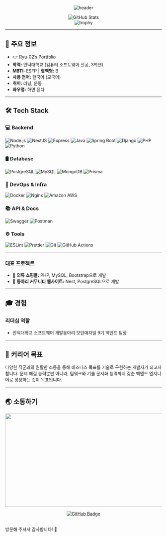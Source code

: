 <div align="center">

![header](https://capsule-render.vercel.app/api?type=waving&color=auto&height=200&section=header&text=Ryu-02&fontSize=50&animation=fadeIn&fontAlignY=38&desc=The%20Software%20Engineer&descAlignY=51&descAlign=62)

</div>

<!--
<div align="center">

## 📖 My History

| Date                  | Organization                 | Position         |
|-----------------------|------------------------------|------------------|
| 2023-07-03~ 2023-08-25| 쿠팡풀필먼트서비스 개발팀 인턴       | Front End        |
| 2023-12-29~ 2024-01-14| WFK ICT 교육 봉사 (르완다)       | IT Team Leader   |
| 2024-03-01~ 2024-12-31| 토독 필사페이지                  | Front End        |
| 2024-05-03~ 2024-09-13| 엘리스 프론트엔드 인턴             | Front End        |
| 2024-05-20~ 2024-06-03| 멍멍냥냥 펫 커뮤니티               | Back End         |
| 2024-12-02~ 2025-08-31| Modern Agile (9term)          | Front End Leader |
| 2025-06-23~ NOW       | Mavericks in Motion           | App Developer    |

</div>
-->

<div align="center">
  
![GitHub Stats](https://github-readme-stats.vercel.app/api?username=Ryu-02&show_icons=true&theme=synthwave)  
![trophy](https://github-profile-trophy.vercel.app/?username=Ryu-02&theme=dracula)

</div>


---

## 🌟 주요 정보
- 👉 [Ryu-02’s Portfolio](https://your-notion-link-here)
- **학력:** 인덕대학교 (컴퓨터 소프트웨어 전공, 3학년)
- **MBTI:** ESFP | **혈액형:** B
- **사용 언어:** 한국어 (모국어)
- **취미:** 러닝, 운동
- **좌우명:** 하면 된다

---

## 🛠️ Tech Stack

### 💻 Backend  
![Node.js](https://img.shields.io/badge/-Node.js-339933?style=flat&logo=node.js&logoColor=white)
![NestJS](https://img.shields.io/badge/-NestJS-E0234E?style=flat&logo=nestjs&logoColor=white)
![Express](https://img.shields.io/badge/-Express-000000?style=flat&logo=express&logoColor=white)
![Java](https://img.shields.io/badge/-Java-007396?style=flat&logo=java&logoColor=white)
![Spring Boot](https://img.shields.io/badge/-Spring%20Boot-6DB33F?style=flat&logo=spring-boot&logoColor=white)
![Django](https://img.shields.io/badge/-Django-092E20?style=flat&logo=django&logoColor=white)
![PHP](https://img.shields.io/badge/-PHP-777BB4?style=flat&logo=php&logoColor=white)
![Python](https://img.shields.io/badge/-Python-3776AB?style=flat&logo=python&logoColor=white)

### 🛢️ Database  
![PostgreSQL](https://img.shields.io/badge/-PostgreSQL-336791?style=flat&logo=postgresql&logoColor=white)
![MySQL](https://img.shields.io/badge/-MySQL-4479A1?style=flat&logo=mysql&logoColor=white)
![MongoDB](https://img.shields.io/badge/-MongoDB-47A248?style=flat&logo=mongodb&logoColor=white)
![Prisma](https://img.shields.io/badge/-Prisma-2D3748?style=flat&logo=prisma&logoColor=white)

### 🚀 DevOps & Infra  
![Docker](https://img.shields.io/badge/-Docker-2496ED?style=flat&logo=docker&logoColor=white)
![Nginx](https://img.shields.io/badge/-Nginx-009639?style=flat&logo=nginx&logoColor=white)
![Amazon AWS](https://img.shields.io/badge/-AWS-FF9900?style=flat&logo=amazon-aws&logoColor=white)

### 📚 API & Docs  
![Swagger](https://img.shields.io/badge/-Swagger-85EA2D?style=flat&logo=swagger&logoColor=black)
![Postman](https://img.shields.io/badge/-Postman-FF6C37?style=flat&logo=postman&logoColor=white)

### ⚙️ Tools  
![ESLint](https://img.shields.io/badge/-ESLint-4B32C3?style=flat&logo=eslint&logoColor=white)
![Prettier](https://img.shields.io/badge/-Prettier-F7B93E?style=flat&logo=prettier&logoColor=black)
![Git](https://img.shields.io/badge/-Git-F05032?style=flat&logo=git&logoColor=white)
![GitHub Actions](https://img.shields.io/badge/-GitHub%20Actions-2088FF?style=flat&logo=github-actions&logoColor=white)


</div>

---

### 대표 프로젝트
- 🛒 **의류 쇼핑몰:** PHP, MySQL, Bootstrap으로 개발
- 🐾 **동아리 커무니티 웹사이트:** Nest, PostgreSQL으로 개발

---

## 🎓 경험

### 리더십 역할
- 인덕대학교 소프트웨어 개발동아리 모던애자일 9기 백엔드 팀장

---

## 🎯 커리어 목표

다양한 직군과의 원활한 소통을 통해 비즈니스 목표를 기술로 구현하는 개발자가 되고자 합니다. 문제 해결 능력뿐만 아니라, 팀워크와 기술 문서화 능력까지 갖춘 백엔드 엔지니어로 성장하는 것이 목표입니다.

---

## 🌏 소통하기
<div align="center">
<a href="https://github.com/devxb/gitanimals">
<img
  src="https://render.gitanimals.org/farms/ryu-02"
  width="600"
  height="300"
/>
</a>

[![GitHub Badge](https://img.shields.io/badge/GitHub-181717?style=flat-square&logo=github&logoColor=white)](https://github.com/Ryu-02)
</div>

<br>
방문해 주셔서 감사합니다! 🚀

